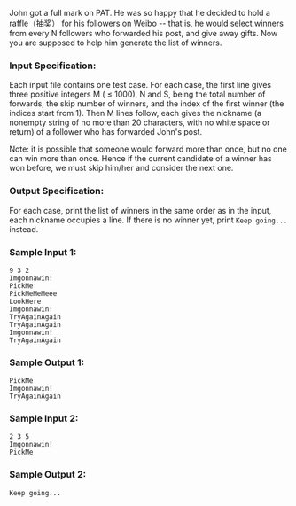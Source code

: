 <!-- Title
Raffle for Weibo Followers (20)
-->
John got a full mark on PAT. He was so happy that he decided to hold a
raffle（抽奖） for his followers on Weibo -- that is, he would select winners from
every N followers who forwarded his post, and give away gifts. Now you are
supposed to help him generate the list of winners.

### Input Specification:

Each input file contains one test case. For each case, the first line gives
three positive integers M ( $\le$ 1000), N and S, being the total number of
forwards, the skip number of winners, and the index of the first winner (the
indices start from 1). Then M lines follow, each gives the nickname (a
nonempty string of no more than 20 characters, with no white space or return)
of a follower who has forwarded John's post.

Note: it is possible that someone would forward more than once, but no one can
win more than once. Hence if the current candidate of a winner has won before,
we must skip him/her and consider the next one.

### Output Specification:

For each case, print the list of winners in the same order as in the input,
each nickname occupies a line. If there is no winner yet, print `Keep
going...` instead.

### Sample Input 1:

    
    
    9 3 2
    Imgonnawin!
    PickMe
    PickMeMeMeee
    LookHere
    Imgonnawin!
    TryAgainAgain
    TryAgainAgain
    Imgonnawin!
    TryAgainAgain

### Sample Output 1:

    
    
    PickMe
    Imgonnawin!
    TryAgainAgain

### Sample Input 2:

    
    
    2 3 5
    Imgonnawin!
    PickMe

### Sample Output 2:

    
    
    Keep going...

